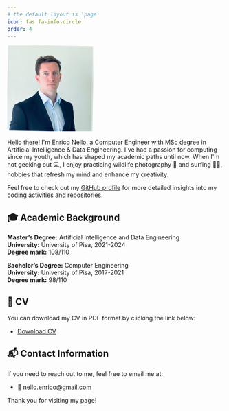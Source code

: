 ```yaml
---
# the default layout is 'page'
icon: fas fa-info-circle
order: 4
---
```


<!-- > Add Markdown syntax content to file `_tabs/about.md`{: .filepath } and it will show up on this page.
 {: .prompt-tip }-->

<img src="../assets/img/avatar.jpeg" alt="profile_picture" width="200" height="200">

Hello there! I'm Enrico Nello, a Computer Engineer with MSc degree in Artificial Intelligence & Data Engineering. I've had a passion for computing since my youth, which has shaped my academic paths until now. When I'm not geeking out 💻, I enjoy practicing wildlife photography 📸 and surfing 🏄‍♂️, hobbies that refresh my mind and enhance my creativity.

Feel free to check out my [GitHub profile](https://github.com/enricollen) for more detailed insights into my coding activities and repositories.

## 🎓 Academic Background

**Master’s Degree:** Artificial Intelligence and Data Engineering  
**University:** University of Pisa, 2021-2024  
**Degree mark:** 108/110  

**Bachelor’s Degree:** Computer Engineering  
**University:** University of Pisa, 2017-2021  
**Degree mark:** 98/110  

## 📄 CV

You can download my CV in PDF format by clicking the link below:

- <a href="../assets/CV.pdf" download>Download CV</a>

## 📬 Contact Information

If you need to reach out to me, feel free to email me at:
- 📧 nello.enrico@gmail.com

Thank you for visiting my page!